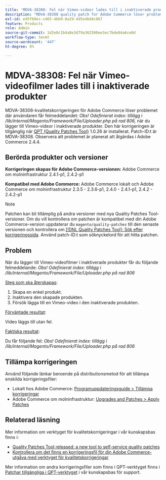 ```yaml
---
title: 'MDVA-38308: Fel när Vimeo-videor lades till i inaktiverade produkter'
description: "MDVA-38308 quality patch for Adobe Commerce löser problemet där användare får felmeddelandet: *Obs! Odefinierat index: extension in /lib/internal/Magento/Framework/File/Uploader.php on line 806,* när de lägger till Vimeo-videor i inaktiverade produkter. Den här korrigeringen är tillgänglig när [QPT-verktyget (Quality Patches Tool)](/help/announcements/adobe-commerce-announcements/magento-quality-patches-released-new-tool-to-self-serve-quality-patches.md) 1.0.26 är installerat. Patch-ID:t är MDVA-38308. Observera att problemet är planerat att åtgärdas i Adobe Commerce 2.4.4."
exl-id: ed5fb9ec-c465-4bb9-8a29-4d5e4bd4c867
feature: Products
role: Admin
source-git-commit: 1d2e0c1b4a8e3d79a362500ee3ec7bde84a6ce0d
workflow-type: tm+mt
source-wordcount: '447'
ht-degree: 0%

---
```


# MDVA-38308: Fel när Vimeo-videofilmer lades till i inaktiverade produkter

MDVA-38308-kvalitetskorrigeringen för Adobe Commerce löser problemet där användaren får felmeddelandet: *Obs! Odefinierat index: tillägg i /lib/internal/Magento/Framework/File/Uploader.php på rad 806,* när du lägger till Vimeo-videor i inaktiverade produkter. Den här korrigeringen är tillgänglig när [QPT (Quality Patches Tool)](/help/announcements/adobe-commerce-announcements/magento-quality-patches-released-new-tool-to-self-serve-quality-patches.md) 1.0.26 är installerat. Patch-ID:t är MDVA-38308. Observera att problemet är planerat att åtgärdas i Adobe Commerce 2.4.4.

## Berörda produkter och versioner

**Korrigeringen skapas för Adobe Commerce-versionen:**
Adobe Commerce om molninfrastruktur 2.4.1-p1, 2.4.2-p1

**Kompatibel med Adobe Commerce:**
Adobe Commerce lokalt och Adobe Commerce om molninfrastruktur 2.3.5 - 2.3.6-p1, 2.4.0 - 2.4.1-p1, 2.4.2 - 2.4.2-p1

>[!NOTE]
>
>Patchen kan bli tillämplig på andra versioner med nya Quality Patches Tool-versioner. Om du vill kontrollera om patchen är kompatibel med din Adobe Commerce-version uppdaterar du `magento/quality-patches` till den senaste versionen och kontrollera om [[!DNL Quality Patches Tool]: Sök efter korrigeringssida](https://devdocs.magento.com/quality-patches/tool.html#patch-grid). Använd patch-ID:t som söknyckelord för att hitta patchen.

## Problem

När du lägger till Vimeo-videofilmer i inaktiverade produkter får du följande felmeddelande:  *Obs! Odefinierat index: tillägg i /lib/internal/Magento/Framework/File/Uploader.php på rad 806*

<u>Steg som ska återskapas</u>:

1. Skapa en enkel produkt.
1. Inaktivera den skapade produkten.
1. Försök lägga till en Vimeo-video i den inaktiverade produkten.

<u>Förväntade resultat</u>:

Video läggs till utan fel.

<u>Faktiska resultat</u>:

Du får följande fel:
*Obs! Odefinierat index: tillägg i /lib/internal/Magento/Framework/File/Uploader.php på rad 806*

## Tillämpa korrigeringen

Använd följande länkar beroende på distributionsmetod för att tillämpa enskilda korrigeringsfiler:

* Lokalt hos Adobe Commerce: [Programuppdateringsguide > Tillämpa korrigeringar](https://devdocs.magento.com/guides/v2.4/comp-mgr/patching/mqp.html)
* Adobe Commerce om molninfrastruktur: [Upgrades and Patches > Apply Patches](https://devdocs.magento.com/cloud/project/project-patch.html)

## Relaterad läsning

Mer information om verktyget för kvalitetskorrigeringar i vår kunskapsbas finns i:

* [Quality Patches Tool released: a new tool to self-service quality patches](/help/announcements/adobe-commerce-announcements/magento-quality-patches-released-new-tool-to-self-serve-quality-patches.md)
* [Kontrollera om det finns en korrigeringsfil för din Adobe Commerce-utgåva med verktyget för kvalitetskorrigeringar](/help/support-tools/patches-available-in-qpt-tool/check-patch-for-magento-issue-with-magento-quality-patches.md)

Mer information om andra korrigeringsfiler som finns i QPT-verktyget finns i [Patchar tillgängliga i QPT-verktyget](https://support.magento.com/hc/en-us/sections/360010506631-Patches-available-in-QPT-tool-) i vår kunskapsbas för support.
